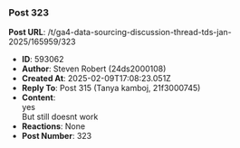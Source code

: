 ### Post 323
**Post URL**: /t/ga4-data-sourcing-discussion-thread-tds-jan-2025/165959/323
- **ID**: 593062
- **Author**: Steven Robert (24ds2000108)
- **Created At**: 2025-02-09T17:08:23.051Z
- **Reply To**: Post 315 (Tanya kamboj, 21f3000745)
- **Content**:  
  yes<br>
But still doesnt work
- **Reactions**: None
- **Post Number**: 323

